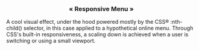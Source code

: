 <center><h3> « Responsive Menu » </h3></center>

A cool visual effect, under the hood powered mostly by the CSS®­ :nth-child() selector, in this case applied to a hypothetical online menu. 
Through CSS's built-in responsiveness, a scaling down is achieved when a user is switching or using a small viewport. 
